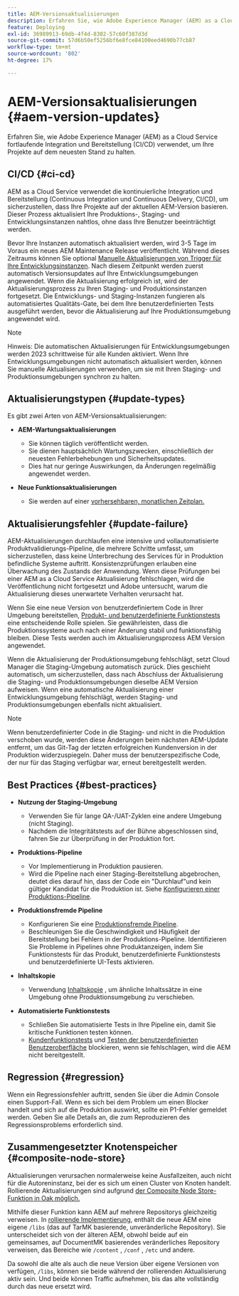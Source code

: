 ```yaml
---
title: AEM-Versionsaktualisierungen
description: Erfahren Sie, wie Adobe Experience Manager (AEM) as a Cloud Service fortlaufende Integration und Bereitstellung (CI/CD) verwendet, um Ihre Projekte auf dem neuesten Stand zu halten.
feature: Deploying
exl-id: 36989913-69db-4f4d-8302-57c60f387d3d
source-git-commit: 57d6b50ef5256bf6e8fce84100eed4690b77cb87
workflow-type: tm+mt
source-wordcount: '802'
ht-degree: 17%

---
```



# AEM-Versionsaktualisierungen {#aem-version-updates}

Erfahren Sie, wie Adobe Experience Manager (AEM) as a Cloud Service fortlaufende Integration und Bereitstellung (CI/CD) verwendet, um Ihre Projekte auf dem neuesten Stand zu halten.

## CI/CD {#ci-cd}

AEM as a Cloud Service verwendet die kontinuierliche Integration und Bereitstellung (Continuous Integration und Continuous Delivery, CI/CD), um sicherzustellen, dass Ihre Projekte auf der aktuellen AEM-Version basieren. Dieser Prozess aktualisiert Ihre Produktions-, Staging- und Entwicklungsinstanzen nahtlos, ohne dass Ihre Benutzer beeinträchtigt werden.

Bevor Ihre Instanzen automatisch aktualisiert werden, wird 3-5 Tage im Voraus ein neues AEM Maintenance Release veröffentlicht. Während dieses Zeitraums können Sie optional [Manuelle Aktualisierungen von Trigger für Ihre Entwicklungsinstanzen](/help/implementing/cloud-manager/manage-environments.md#updating-dev-environment). Nach diesem Zeitpunkt werden zuerst automatisch Versionsupdates auf Ihre Entwicklungsumgebungen angewendet. Wenn die Aktualisierung erfolgreich ist, wird der Aktualisierungsprozess zu Ihren Staging- und Produktionsinstanzen fortgesetzt. Die Entwicklungs- und Staging-Instanzen fungieren als automatisiertes Qualitäts-Gate, bei dem Ihre benutzerdefinierten Tests ausgeführt werden, bevor die Aktualisierung auf Ihre Produktionsumgebung angewendet wird.

>[!NOTE]
>
> Hinweis: Die automatischen Aktualisierungen für Entwicklungsumgebungen werden 2023 schrittweise für alle Kunden aktiviert. Wenn Ihre Entwicklungsumgebungen nicht automatisch aktualisiert werden, können Sie manuelle Aktualisierungen verwenden, um sie mit Ihren Staging- und Produktionsumgebungen synchron zu halten.


## Aktualisierungstypen {#update-types}

Es gibt zwei Arten von AEM-Versionsaktualisierungen:

* **AEM-Wartungsaktualisierungen**

   * Sie können täglich veröffentlicht werden.
   * Sie dienen hauptsächlich Wartungszwecken, einschließlich der neuesten Fehlerbehebungen und Sicherheitsupdates.
   * Dies hat nur geringe Auswirkungen, da Änderungen regelmäßig angewendet werden.

* **Neue Funktionsaktualisierungen**

   * Sie werden auf einer [vorhersehbaren, monatlichen Zeitplan.](https://experienceleague.adobe.com/docs/experience-manager-release-information/aem-release-updates/update-releases-roadmap.html?lang=de)

## Aktualisierungsfehler {#update-failure}

AEM-Aktualisierungen durchlaufen eine intensive und vollautomatisierte Produktvalidierungs-Pipeline, die mehrere Schritte umfasst, um sicherzustellen, dass keine Unterbrechung des Services für in Produktion befindliche Systeme auftritt. Konsistenzprüfungen erlauben eine Überwachung des Zustands der Anwendung. Wenn diese Prüfungen bei einer AEM as a Cloud Service Aktualisierung fehlschlagen, wird die Veröffentlichung nicht fortgesetzt und Adobe untersucht, warum die Aktualisierung dieses unerwartete Verhalten verursacht hat.

Wenn Sie eine neue Version von benutzerdefiniertem Code in Ihrer Umgebung bereitstellen, [Produkt- und benutzerdefinierte Funktionstests](/help/implementing/cloud-manager/overview-test-results.md#functional-testing) eine entscheidende Rolle spielen. Sie gewährleisten, dass die Produktionssysteme auch nach einer Änderung stabil und funktionsfähig bleiben. Diese Tests werden auch im Aktualisierungsprozess AEM Version angewendet.

Wenn die Aktualisierung der Produktionsumgebung fehlschlägt, setzt Cloud Manager die Staging-Umgebung automatisch zurück. Dies geschieht automatisch, um sicherzustellen, dass nach Abschluss der Aktualisierung die Staging- und Produktionsumgebungen dieselbe AEM Version aufweisen.
Wenn eine automatische Aktualisierung einer Entwicklungsumgebung fehlschlägt, werden Staging- und Produktionsumgebungen ebenfalls nicht aktualisiert.

>[!NOTE]
>
>Wenn benutzerdefinierter Code in die Staging- und nicht in die Produktion verschoben wurde, werden diese Änderungen beim nächsten AEM-Update entfernt, um das Git-Tag der letzten erfolgreichen Kundenversion in der Produktion widerzuspiegeln. Daher muss der benutzerspezifische Code, der nur für das Staging verfügbar war, erneut bereitgestellt werden.

## Best Practices {#best-practices}

* **Nutzung der Staging-Umgebung**
   * Verwenden Sie für lange QA-/UAT-Zyklen eine andere Umgebung (nicht Staging).
   * Nachdem die Integritätstests auf der Bühne abgeschlossen sind, fahren Sie zur Überprüfung in der Produktion fort.

* **Produktions-Pipeline**
   * Vor Implementierung in Produktion pausieren.
   * Wird die Pipeline nach einer Staging-Bereitstellung abgebrochen, deutet dies darauf hin, dass der Code ein &quot;Durchlauf&quot;und kein gültiger Kandidat für die Produktion ist. Siehe [Konfigurieren einer Produktions-Pipeline](/help/implementing/cloud-manager/configuring-pipelines/configuring-production-pipelines.md).

* **Produktionsfremde Pipeline**
   * Konfigurieren Sie eine [Produktionsfremde Pipeline](/help/implementing/cloud-manager/configuring-pipelines/configuring-non-production-pipelines.md#full-stack-code).
   * Beschleunigen Sie die Geschwindigkeit und Häufigkeit der Bereitstellung bei Fehlern in der Produktions-Pipeline. Identifizieren Sie Probleme in Pipelines ohne Produktanzeigen, indem Sie Funktionstests für das Produkt, benutzerdefinierte Funktionstests und benutzerdefinierte UI-Tests aktivieren.

* **Inhaltskopie**
   * Verwendung [Inhaltskopie](/help/implementing/developing/tools/content-copy.md) , um ähnliche Inhaltssätze in eine Umgebung ohne Produktionsumgebung zu verschieben.

* **Automatisierte Funktionstests**
   * Schließen Sie automatisierte Tests in Ihre Pipeline ein, damit Sie kritische Funktionen testen können.
   * [Kundenfunktionstests](/help/implementing/cloud-manager/functional-testing.md#custom-functional-testing) und [Testen der benutzerdefinierten Benutzeroberfläche](/help/implementing/cloud-manager/functional-testing.md#custom-ui-testing) blockieren, wenn sie fehlschlagen, wird die AEM nicht bereitgestellt.

## Regression {#regression}

Wenn ein Regressionsfehler auftritt, senden Sie über die Admin Console einen Support-Fall. Wenn es sich bei dem Problem um einen Blocker handelt und sich auf die Produktion auswirkt, sollte ein P1-Fehler gemeldet werden. Geben Sie alle Details an, die zum Reproduzieren des Regressionsproblems erforderlich sind.

## Zusammengesetzter Knotenspeicher {#composite-node-store}

Aktualisierungen verursachen normalerweise keine Ausfallzeiten, auch nicht für die Autoreninstanz, bei der es sich um einen Cluster von Knoten handelt. Rollierende Aktualisierungen sind aufgrund [der Composite Node Store-Funktion in Oak möglich. ](https://jackrabbit.apache.org/oak/docs/nodestore/compositens.html)

Mithilfe dieser Funktion kann AEM auf mehrere Repositorys gleichzeitig verweisen. In [rollierende Implementierung](/help/implementing/deploying/overview.md#how-rolling-deployments-work), enthält die neue AEM eine eigene `/libs` (das auf TarMK basierende, unveränderliche Repository). Sie unterscheidet sich von der älteren AEM, obwohl beide auf ein gemeinsames, auf DocumentMK basierendes veränderliches Repository verweisen, das Bereiche wie `/content` , `/conf` , `/etc` und andere.

Da sowohl die alte als auch die neue Version über eigene Versionen von verfügen, `/libs`, können sie beide während der rollierenden Aktualisierung aktiv sein. Und beide können Traffic aufnehmen, bis das alte vollständig durch das neue ersetzt wird.
